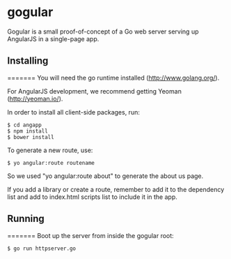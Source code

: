 gogular
=======
Gogular is a small proof-of-concept of a Go web server serving up AngularJS in a single-page app.

## Installing
=======
You will need the go runtime installed (http://www.golang.org/).

For AngularJS development, we recommend getting Yeoman (http://yeoman.io/).

In order to install all client-side packages, run:
```
$ cd angapp
$ npm install
$ bower install
```

To generate a new route, use:
```
$ yo angular:route routename
```

So we used "yo angular:route about" to generate the about us page.

If you add a library or create a route, remember to add it to the 
dependency list and add to index.html scripts list to include it in the 
app.

## Running
=======
Boot up the server from inside the gogular root:
```
$ go run httpserver.go
```